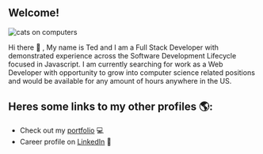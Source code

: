 ## Welcome!

![cats on computers](https://media.giphy.com/media/4a5b4AH9TG7zEgsEEe/giphy-downsized.gif)

Hi there 👋 , 
My name is Ted and I am a Full Stack Developer with demonstrated experience across the Software Development Lifecycle focused in Javascript. I am currently searching for work as a Web Developer with opportunity to grow into computer science related positions and would be available for any amount of hours anywhere in the US. 

## Heres some links to my other profiles 🌎:
- Check out my [portfolio](http://tedpeters.herokuapp.com/) 💻
- Career profile on [LinkedIn](https://www.linkedin.com/in/tedpeters/) 💼


<!--
**Drop-G/Drop-G** is a ✨ _special_ ✨ repository because its `README.md` (this file) appears on your GitHub profile.

Here are some ideas to get you started:

- 🔭 I’m currently working on ...
- 🌱 I’m currently learning ...
- 👯 I’m looking to collaborate on ...
- 🤔 I’m looking for help with ...
- 💬 Ask me about ...
- 📫 How to reach me: ...
- 😄 Pronouns: ...
- ⚡ Fun fact: ...
-->

